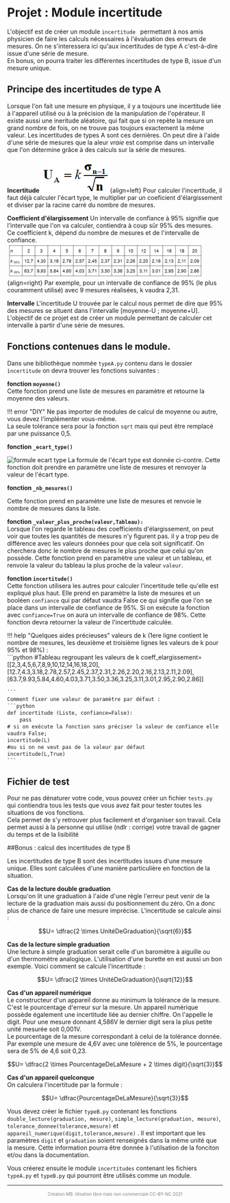 # Projet : Module incertitude
L'objectif est de créer un module `incertitude ` permettant à nos amis physicien de faire les calculs nécessaires à l'évaluation des erreurs de mesures. On ne s'interessera ici qu'aux incertitudes de type A c'est-à-dire issue d'une série de mesure.  
En bonus, on pourra traiter les différentes incertitudes de type B, issue d'un mesure unique.  

## Principe des incertitudes de type A
Lorsque l'on fait une mesure en physique, il y a toujours une incertitude liée à l'appareil utilisé ou à la précision de la manipulation de l'opérateur. Il existe aussi une ineritude aléatoire, qui fait que si on repète la mesure un grand nombre de fois, on ne trouve pas toujours exactement la même valeur.
Les incertitudes de types A sont ces dernières. On peut dire à l'aide d'une série de mesures que la aleur *vraie* est comprise dans un intervalle que l'on détermine grâce à des calculs sur la série de mesures.  

**Incertitude**
![calcul incertitude](img/calculincert.png){align=left}
Pour calculer l'incertitude, il faut déjà calculer l'écart type, le multiplier par un coeficient d'élargissement et diviser par la racine carré du nombre de mesures.  

**Coefficient d'élargissement**
Un intervalle de confiance à 95% signifie que l'intervalle que l'on va calculer, contiendra à coup sûr 95% des mesures.  
Ce coefficient k, dépend du nombre de mesures et de l'intervalle de confiance.
![calcul incertitude](img/k.png){align=right}
Par exemple, pour un intervalle de confiance de 95% (le plus couramment utilisé) avec 9 mesures réalisées, k vaudra 2,31. 

**Intervalle**
L'incertitude U trouvée par le calcul nous permet de dire que 95% des mesures se situent dans l'intervalle [moyenne-U ; moyenne+U].
L'objectif de ce projet est de créer un module permettant de calculer cet intervalle à partir d'une série de mesures.

## Fonctions contenues dans le module.
Dans une bibliothèque nommée `typeA.py` contenu dans le dossier `ìncertitude` on devra trouver les fonctions suivantes :    

**fonction `moyenne()`**  
Cette fonction prend une liste de mesures en paramètre et retourne la moyenne des valeurs. 

!!! error "DIY"
	Ne pas importer de modules de calcul de moyenne ou autre, vous devez l'implémenter vous-même.  
	La seule tolérance sera pour la fonction `sqrt` mais qui peut être remplacé par une puissance 0,5.


**fonction `_ecart_type()`**  

![formule ecart type](https://calculis.net/images/ecart-type.png)
La formule de l'écart type est donnée ci-contre. Cette fonction doit prendre en paramètre une liste de mesures et renvoyer la valeur de l'écart type.  


**fonction `_nb_mesures()`**  

Cette fonction prend en paramètre une liste de mesures et renvoie le nombre de mesures dans la liste. 

**fonction `_valeur_plus_proche(valeur,Tableau):`**  
Lorsque l'on regarde le tableau des coefficients d'élargissement, on peut voir que toutes les quantités de mesures n'y figurent pas. il y a trop peu de différence avec les valeurs données pour que cela soit significatif. On cherchera donc le nombre de mesures le plus proche que celui qu'on possède.
Cette fonction prend en paramètre une valeur et un tableau, et renvoie la valeur du tableau la plus proche de la valeur `valeur`.   

**fonction `incertitude()`**  
Cette fonction utilisera les autres pour calculer l'incertitude telle qu'elle est expliqué plus haut. Elle prend en paramètre la liste de mesures et un booléen `confiance` qui par défaut vaudra False ce qui signifie que l'on se place dans un intervalle de confiance de 95%. Si on exécute la fonction avec `confiance=True` on aura un intervalle de confiance de 98%.
Cette fonction devra retourner la valeur de l'incertitude calculée.

!!! help "Quelques aides précieuses"
	valeurs de k (1ere ligne contient le nombre de mesures, les deuxième et troisième lignes les valeurs de k pour 95% et 98%) :  
	```python
	#Tableau regroupant les valeurs de k
	coeff_elargissement=[[2,3,4,5,6,7,8,9,10,12,14,16,18,20],
	                          [12.7,4.3,3.18,2.78,2.57,2.45,2.37,2.31,2.26,2.20,2.16,2.13,2.11,2.09],
	                          [63.7,9.93,5.84,4.60,4.03,3.71,3.50,3.36,3.25,3.11,3.01,2.95,2.90,2.86]]

	```
	Comment fixer une valeur de paramètre par défaut :
	```python
	def incertitude (Liste, confiance=False):
		pass
	# si on exécute la fonction sans préciser la valeur de confiance elle vaudra False;
	incertitude(L)
	#ou si on ne veut pas de la valeur par défaut
	incertitude(L,True)
	```
## Fichier de test
Pour ne pas dénaturer votre code, vous pouvez créer un fichier `tests.py` qui contiendra tous les tests que vous avez fait pour tester toutes les situations de vos fonctions.  
Cela permet de s'y retrouver plus facilement et d'organiser son travail. Cela permet aussi à la personne qui utilise (ndlr : corrige) votre travail de gagner du temps et de la lisibilité

##Bonus : calcul des incertitudes de type B  

Les incertitudes de type B sont des incertitudes issues d'une mesure unique. Elles sont calculées d'une manière particulière en fonction de la situation.

**Cas de la lecture double graduation**  
Lorsqu'on lit une graduation à l'aide d'une règle l'erreur peut venir de la lecture de la graduation mais aussi du positionnement du zéro. On a donc plus de chance de faire une mesure imprécise.
L'incertitude se calcule ainsi :  

$$U= \dfrac{2 \times UnitéDeGraduation}{\sqrt{6}}$$


**Cas de la lecture simple graduation**  
Une lecture à simple graduation serait celle d'un baromètre à aiguille ou d'un thermomètre analogique. L'utilisation d'une burette en est aussi un bon exemple. Voici comment se calcule l'incertitude :  

$$U= \dfrac{2 \times UnitéDeGraduation}{\sqrt{12}}$$

**Cas d'un appareil numérique**  
Le constructeur d'un appareil donne au minimum la tolérance de la mesure. C'est le pourcentage d'erreur sur la mesure. Un appareil numérique possède également une incertitude liée au dernier chiffre. On l'appelle le digit.
Pour une mesure donnant 4,586V le dernier digit sera la plus petite unité mesurée soit 0,001V.  
Le pourcentage de la mesure correspondant à celui de la tolérance donnée. Par exemple une mesure de 4,6V avec une tolérence de 5%, le pourcentage sera de 5% de 4,6 soit 0,23.  

$$U= \dfrac{2 \times PourcentageDeLaMesure + 2 \times digit}{\sqrt{3}}$$

**Cas d'un appareil quelconque**  
On calculera l'incertitude par la formule :  

$$U= \dfrac{PourcentageDeLaMesure}{\sqrt{3}}$$


Vous devez créer le fichier `typeB.py` contenant les fonctions `double_lecture(graduation, mesure)`, `simple_lecture(graduation, mesure)`, `tolerance_donnee(tolerance,mesure)` et `appareil_numerique(digit,tolerance,mesure)` .
Il est important que les paramètres `digit` et `graduation` soient renseignés dans la même unité que la mesure. Cette information pourra être donnée à l'utilsation de la fonciton et/ou dans la documentation.

Vous créerez ensuite le module `incertitudes` contenant les fichiers `typeA.py` et `typeB.py` qui pourront être utilisés comme un module.

---
<p style="text-align: center; color:gray; font-size: 10px;">
Création MB. tilisation libre mais non commerciale CC-BY-NC 2021
</p>